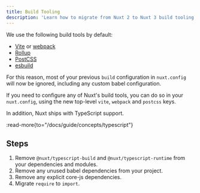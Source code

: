 ```yaml
---
title: Build Tooling
description: 'Learn how to migrate from Nuxt 2 to Nuxt 3 build tooling.'
---
```


We use the following build tools by default:

- [Vite](https://vitejs.dev/) or [webpack](https://webpack.js.org/)
- [Rollup](https://rollupjs.org/)
- [PostCSS](https://postcss.org/)
- [esbuild](https://esbuild.github.io/)

For this reason, most of your previous `build` configuration in `nuxt.config` will now be ignored, including any custom babel configuration.

If you need to configure any of Nuxt's build tools, you can do so in your `nuxt.config`, using the new top-level `vite`, `webpack` and `postcss` keys.

In addition, Nuxt ships with TypeScript support.

:read-more{to="/docs/guide/concepts/typescript"}

## Steps

1. Remove `@nuxt/typescript-build` and `@nuxt/typescript-runtime` from your dependencies and modules.
2. Remove any unused babel dependencies from your project.
3. Remove any explicit core-js dependencies.
4. Migrate `require` to `import`.

<!-- TODO: Enabling webpack builder -->

